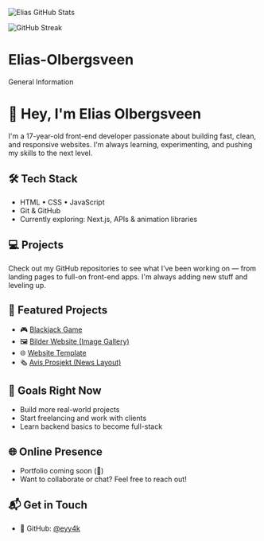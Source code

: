 ![Elias GitHub Stats](https://github-readme-stats.vercel.app/api?username=eyy4k&show_icons=true&count_private=true)

![GitHub Streak](https://github-readme-streak-stats.herokuapp.com/?user=eyy4k&theme=dark)



# Elias-Olbergsveen
General Information

# 👋 Hey, I'm Elias Olbergsveen

I'm a 17-year-old front-end developer passionate about building fast, clean, and responsive websites. I'm always learning, experimenting, and pushing my skills to the next level.

## 🛠️ Tech Stack
- HTML • CSS • JavaScript
- Git & GitHub
- Currently exploring: Next.js, APIs & animation libraries

## 💻 Projects
Check out my GitHub repositories to see what I’ve been working on — from landing pages to full-on front-end apps. I'm always adding new stuff and leveling up.


## 🔗 Featured Projects
- 🎮 [Blackjack Game](https://github.com/eyy4k/blackjack)
- 🖼️ [Bilder Website (Image Gallery)](https://github.com/eyy4k/Bilder-Website)
- 🌐 [Website Template](https://github.com/eyy4k/Website-Template)
- 🗞️ [Avis Prosjekt (News Layout)](https://github.com/eyy4k/Avis-Prosjekt)

## 🎯 Goals Right Now
- Build more real-world projects
- Start freelancing and work with clients
- Learn backend basics to become full-stack

## 🌐 Online Presence
- Portfolio coming soon (👀)
- Want to collaborate or chat? Feel free to reach out!

## 📬 Get in Touch
- 🐙 GitHub: [@eyy4k](https://github.com/Elias.Olbergsveen)

